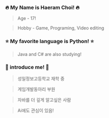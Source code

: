 ### 🔥 My Name is Haeram Choi! 🔥
> Age - 17!

> Hobby - Game, Programing, Video editing
### ⭐ My favorite language is Python! ⭐
>  Java and C# are also studying!
### 💎 introduce me! 💎
> 성일정보고등학교 재학 중

> 게임개발동아리 부원

> 자바를 더 깊게 알고싶은 사람

> Ai에도 관심이 있음!

<!--
**Ha2ram17/Ha2ram17** is a ✨ _special_ ✨ repository because its `README.md` (this file) appears on your GitHub profile.

Here are some ideas to get you started:

- 🔭 I’m currently working on ...
- 🌱 I’m currently learning ...
- 👯 I’m looking to collaborate on ...
- 🤔 I’m looking for help with ...
- 💬 Ask me about ...
- 📫 How to reach me: ...
- 😄 Pronouns: ...
- ⚡ Fun fact: ...
-->

